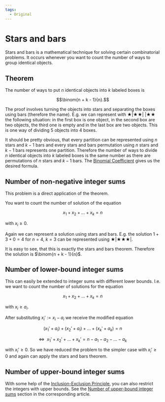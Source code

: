 ```yaml
---
tags:
  - Original
---
```


# Stars and bars

Stars and bars is a mathematical technique for solving certain combinatorial problems.
It occurs whenever you want to count the number of ways to group identical objects.

## Theorem

The number of ways to put $n$ identical objects into $k$ labeled boxes is

$$\binom{n + k - 1}{n}.$$

The proof involves turning the objects into stars and separating the boxes using bars (therefore the name).
E.g. we can represent with $\bigstar | \bigstar \bigstar |~| \bigstar \bigstar$ the following situation:
in the first box is one object, in the second box are two objects, the third one is empty and in the last box are two objects.
This is one way of dividing 5 objects into 4 boxes.

It should be pretty obvious, that every partition can be represented using $n$ stars and $k - 1$ bars and every stars and bars permutation using $n$ stars and $k - 1$ bars represents one partition.
Therefore the number of ways to divide $n$ identical objects into $k$ labeled boxes is the same number as there are permutations of $n$ stars and $k - 1$ bars.
The [Binomial Coefficient](binomial-coefficients.md) gives us the desired formula.

## Number of non-negative integer sums

This problem is a direct application of the theorem.

You want to count the number of solution of the equation 

$$x_1 + x_2 + \dots + x_k = n$$

with $x_i \ge 0$.

Again we can represent a solution using stars and bars.
E.g. the solution $1 + 3 + 0 = 4$ for $n = 4$, $k = 3$ can be represented using $\bigstar | \bigstar \bigstar \bigstar |$.

It is easy to see, that this is exactly the stars and bars theorem.
Therefore the solution is $\binom{n + k - 1}{n}$.

## Number of lower-bound integer sums

This can easily be extended to integer sums with different lower bounds.
I.e. we want to count the number of solutions for  the equation

$$x_1 + x_2 + \dots + x_k = n$$

with $x_i \ge a_i$.

After substituting $x_i' := x_i - a_i$ we receive the modified equation

$$(x_1' + a_i) + (x_2' + a_i) + \dots + (x_k' + a_k) = n$$

$$\Leftrightarrow ~ ~ x_1' + x_2' + \dots + x_k' = n - a_1 - a_2 - \dots - a_k$$

with $x_i' \ge 0$.
So we have reduced the problem to the simpler case with $x_i' \ge 0$ and again can apply the stars and bars theorem.

## Number of upper-bound integer sums

With some help of the [Inclusion-Exclusion Principle](./inclusion-exclusion.md), you can also restrict the integers with upper bounds.
See the [Number of upper-bound integer sums](./inclusion-exclusion.md#number-of-upper-bound-integer-sums) section in the corresponding article.
